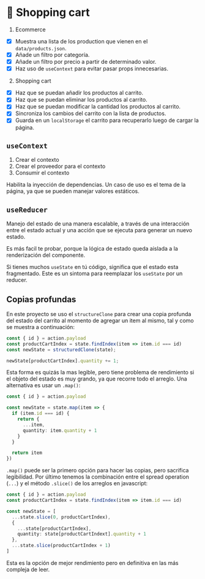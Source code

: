 # 🛒 Shopping cart

1. Ecommerce

- [x] Muestra una lista de los production que vienen en el `data/products.json`.
- [x] Añade un filtro por categoría.
- [x] Añade un filtro por precio a partir de determinado valor.
- [x] Haz uso de `useContext` para evitar pasar props innecesarias.

2. Shopping cart

- [x] Haz que se puedan añadir los productos al carrito.
- [x] Haz que se puedan eliminar los productos al carrito.
- [x] Haz que se puedan modificar la cantidad los productos al carrito.
- [x] Sincroniza los cambios del carrito con la lista de productos.
- [x] Guarda en un `localStorage` el carrito para recuperarlo luego de cargar la página.

## `useContext`

1. Crear el contexto
2. Crear el proveedor para el contexto
3. Consumir el contexto

Habilita la inyección de dependencias. Un caso de uso es el tema de la página, ya que se pueden manejar valores estáticos.

## `useReducer`

Manejo del estado de una manera escalable, a través de una interacción entre el estado actual y una acción que se ejecuta para generar un nuevo estado.

Es más facil te probar, porque la lógica de estado queda aislada a la renderización del componente.

Si tienes muchos `useState` en tú código, significa que el estado esta fragmentado. Este es un sintoma para reemplazar los `useState` por un reducer.

## Copias profundas

En este proyecto se uso el `structureClone` para crear una copia profunda del estado del carrito al momento de agregar un item al mismo, tal y como se muestra a continuación:

```ts
const { id } = action.payload
const productCartIndex = state.findIndex(item => item.id === id)
const newState = structuredClone(state);

newState[productCartIndex].quantity += 1;
```

Esta forma es quizás la mas legible, pero tiene problema de rendimiento si el objeto del estado es muy grando, ya que recorre todo el arreglo. Una alternativa es usar un `.map()`:

```ts
const { id } = action.payload

const newState = state.map(item => {
  if (item.id === id) {
    return {
      ...item,
      quantity: item.quantity + 1
    }
  }

  return item
})
```

`.map()` puede ser la primero opción para hacer las copias, pero sacrifica legibilidad. Por último tenemos la combinación entre el spread operation (`...`) y el método `.slice()` de los arreglos en javascript:

```ts
const { id } = action.payload
const productCartIndex = state.findIndex(item => item.id === id)

const newState = [
  ...state.slice(0, productCartIndex),
  {
    ...state[productCartIndex],
    quantity: state[productCartIndext].quantity + 1
  },
  ...state.slice(productCartIndex + 1)
]
```

Esta es la opción de mejor rendimiento pero en definitiva en las más compleja de leer.
